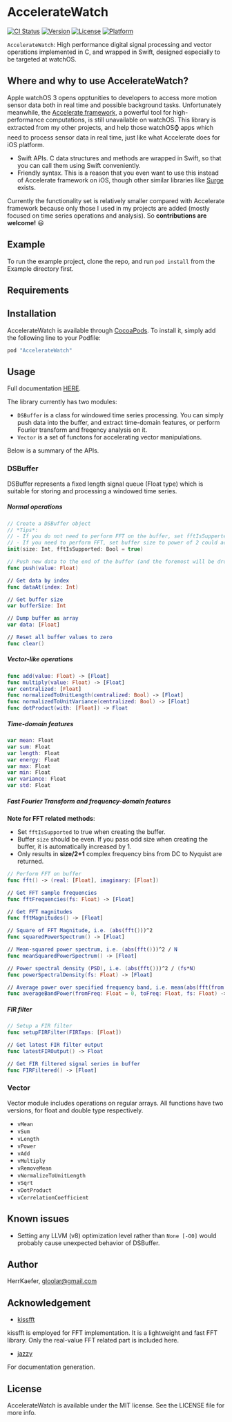 # AccelerateWatch

[![CI Status](http://img.shields.io/travis/HerrKaefer/AccelerateWatch.svg?style=flat)](https://travis-ci.org/HerrKaefer/AccelerateWatch)
[![Version](https://img.shields.io/cocoapods/v/AccelerateWatch.svg?style=flat)](http://cocoapods.org/pods/AccelerateWatch)
[![License](https://img.shields.io/cocoapods/l/AccelerateWatch.svg?style=flat)](http://cocoapods.org/pods/AccelerateWatch)
[![Platform](https://img.shields.io/cocoapods/p/AccelerateWatch.svg?style=flat)](http://cocoapods.org/pods/AccelerateWatch)

```AccelerateWatch```: High performance digital signal processing and vector operations implemented in C, and wrapped in Swift, designed especially to be targeted at watchOS.

## Where and why to use AccelerateWatch?

Apple watchOS 3 opens opptunities to developers to access more motion sensor data both in real time and possible background tasks. Unfortunately meanwhile, the [Accelerate framework](https://developer.apple.com/library/ios/documentation/Accelerate/Reference/AccelerateFWRef/), a powerful tool for high-performance computations, is still unavailable on watchOS. This library is extracted from my other projects, and help those watchOS⌚️ apps which need to process sensor data in real time, just like what Accelerate does for iOS platform.

- Swift APIs. C data structures and methods are wrapped in Swift, so that you can call them using Swift conveniently.
- Friendly syntax. This is a reason that you even want to use this instead of Accelerate framework on iOS, though other similar libraries like [Surge](https://github.com/mattt/Surge) exists.

Currently the functionality set is relatively smaller compared with Accelerate framework because only those I used in my projects are added (mostly focused on time series operations and analysis). So **contributions are welcome!** 😃

## Example

To run the example project, clone the repo, and run `pod install` from the Example directory first.

## Requirements

## Installation

AccelerateWatch is available through [CocoaPods](http://cocoapods.org). To install
it, simply add the following line to your Podfile:

```ruby
pod "AccelerateWatch"
```

## Usage

Full documentation [HERE](http://herrkaefer.online/AccelerateWatch/).

The library currently has two modules:

- `DSBuffer` is a class for windowed time series processing. You can simply push data into the buffer, and extract time-domain features, or perform Fourier transform and freqency analysis on it.
- `Vector` is a set of functons for accelerating vector manipulations.

Below is a summary of the APIs.

### DSBuffer

DSBuffer represents a fixed length signal queue (Float type) which is suitable for storing and processing a windowed time series.

##### Normal operations

```swift
// Create a DSBuffer object
// *Tips*: 
// - If you do not need to perform FFT on the buffer, set fftIsSupperted to be false could save 50% memory.
// - If you need to perform FFT, set buffer size to power of 2 could accelerate more.
init(size: Int, fftIsSupported: Bool = true)

// Push new data to the end of the buffer (and the foremost will be dropped)
func push(value: Float)

// Get data by index
func dataAt(index: Int)

// Get buffer size
var bufferSize: Int

// Dump buffer as array
var data: [Float]

// Reset all buffer values to zero
func clear()
```

##### Vector-like operations

```swift
func add(value: Float) -> [Float]
func multiply(value: Float) -> [Float]
var centralized: [Float]
func normalizedToUnitLength(centralized: Bool) -> [Float]
func normalizedToUnitVariance(centralized: Bool) -> [Float]
func dotProduct(with: [Float]) -> Float
```

##### Time-domain features

```swift
var mean: Float
var sum: Float
var length: Float
var energy: Float
var max: Float
var min: Float
var variance: Float
var std: Float
```

##### Fast Fourier Transform and frequency-domain features

**Note for FFT related methods**:

- Set `fftIsSupported` to true when creating the buffer.
- Buffer `size` should be even. If you pass odd size when creating the buffer, it is automatically increased by 1.
- Only results in **size/2+1** complex frequency bins from DC to Nyquist are returned.

```swift
// Perform FFT on buffer
func fft() -> (real: [Float], imaginary: [Float])

// Get FFT sample frequencies
func fftFrequencies(fs: Float) -> [Float]

// Get FFT magnitudes
func fftMagnitudes() -> [Float]

// Square of FFT Magnitude, i.e. (abs(fft()))^2
func squaredPowerSpectrum() -> [Float]

// Mean-squared power spectrum, i.e. (abs(fft()))^2 / N
func meanSquaredPowerSpectrum() -> [Float]

// Power spectral density (PSD), i.e. (abs(fft()))^2 / (fs*N)
func powerSpectralDensity(fs: Float) -> [Float]

// Average power over specified frequency band, i.e. mean(abs(fft(from...to))^2)
func averageBandPower(fromFreq: Float = 0, toFreq: Float, fs: Float) -> Float
```

##### FIR filter

```swift
// Setup a FIR filter
func setupFIRFilter(FIRTaps: [Float])

// Get latest FIR filter output
func latestFIROutput() -> Float

// Get FIR filtered signal series in buffer
func FIRFiltered() -> [Float]
```


### Vector

Vector module includes operations on regular arrays. All functions have two versions, for float and double type respectively.

- `vMean`
- `vSum`
- `vLength`
- `vPower`
- `vAdd`
- `vMultiply`
- `vRemoveMean`
- `vNormalizeToUnitLength`
- `vSqrt`
- `vDotProduct`
- `vCorrelationCoefficient`

## Known issues

- Setting any LLVM (v8) optimization level rather than `None [-O0]` would probably cause unexpected behavior of DSBuffer.

## Author

HerrKaefer, gloolar@gmail.com

## Acknowledgement

- [kissfft](https://github.com/itdaniher/kissfft)

kissfft is employed for FFT implementation. It is a lightweight and fast FFT library. Only the real-value FFT related part is included here.

- [jazzy](https://github.com/realm/jazzy)

For documentation generation.

## License

AccelerateWatch is available under the MIT license. See the LICENSE file for more info.
